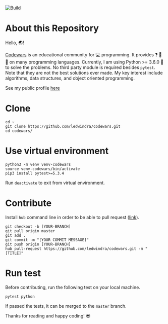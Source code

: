 ![Build](https://github.com/ledwindra/codewars/workflows/Build/badge.svg?branch=master)

# About this Repository

Hello, :earth_asia:!

[Codewars](https://www.codewars.com/) is an educational community for :computer: programming. It provides :question: :pencil: :dart: on many programming languages. Currently, I am using Python >= 3.6.0 :snake: to solve the problems. No third party module is required besides `pytest`. Note that they are not the best solutions ever made. My key interest include algorithms, data structures, and object oriented programming.

See my public profile [here](https://www.codewars.com/users/lukmanedwindra)

# Clone

```
cd ~
git clone https://github.com/ledwindra/codewars.git
cd codewars/
```

# Use virtual environment

```
python3 -m venv venv-codewars
source venv-codewars/bin/activate
pip3 install pytest>=5.3.4
```

Run `deactivate` to exit from virtual environment.

# Contribute

Install `hub` command line in order to be able to pull request ([link](https://github.com/github/hub)).

```
git checkout -b [YOUR-BRANCH]
git pull origin master
git add .
git commit -m "[YOUR COMMIT MESSAGE]"
git push origin [YOUR-BRANCH]
hub pull-request https://github.com/ledwindra/codewars.git -m "[TITLE]"
```

# Run test

Before contributing, run the following test on your local machine.

```
pytest python
```

If passed the tests, it can be merged to the `master` branch.

Thanks for reading and happy coding! :sunglasses:
